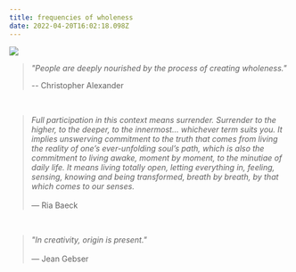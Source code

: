 ```yaml
---
title: frequencies of wholeness
date: 2022-04-20T16:02:18.098Z
---
```

![](/images/animated-torus.gif)

> *"People are deeply nourished by the process of creating wholeness."*
>
> \-- Christopher Alexander

&nbsp;

> *Full participation in this context means surrender. Surrender to the higher, to the deeper, to the innermost… whichever term suits you. It implies unswerving commitment to the truth that comes from living the reality of one’s ever-unfolding soul’s path, which is also the commitment to living awake, moment by moment, to the minutiae of daily life. It means living totally open, letting everything in, feeling, sensing, knowing and being transformed, breath by breath, by that which comes to our senses.* \
> \
> — Ria Baeck 

&nbsp;

> *"In creativity, origin is present."* \
> \
> — Jean Gebser